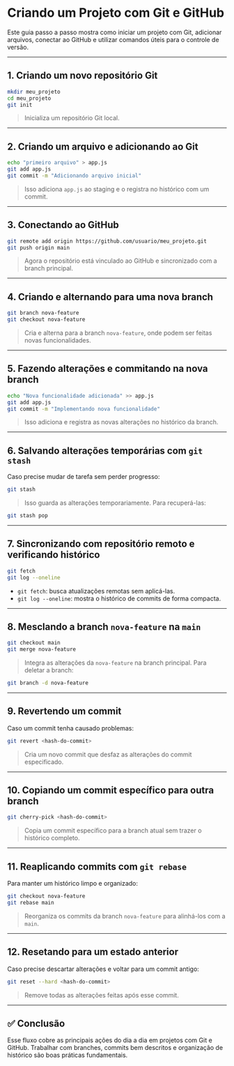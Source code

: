 # Criando um Projeto com Git e GitHub

Este guia passo a passo mostra como iniciar um projeto com Git, adicionar arquivos, conectar ao GitHub e utilizar comandos úteis para o controle de versão.

---

## 1. Criando um novo repositório Git

```bash
mkdir meu_projeto
cd meu_projeto
git init
```

> Inicializa um repositório Git local.

---

## 2. Criando um arquivo e adicionando ao Git

```bash
echo "primeiro arquivo" > app.js
git add app.js
git commit -m "Adicionando arquivo inicial"
```

> Isso adiciona `app.js` ao staging e o registra no histórico com um commit.

---

## 3. Conectando ao GitHub

```bash
git remote add origin https://github.com/usuario/meu_projeto.git
git push origin main
```

> Agora o repositório está vinculado ao GitHub e sincronizado com a branch principal.

---

## 4. Criando e alternando para uma nova branch

```bash
git branch nova-feature
git checkout nova-feature
```

> Cria e alterna para a branch `nova-feature`, onde podem ser feitas novas funcionalidades.

---

## 5. Fazendo alterações e commitando na nova branch

```bash
echo "Nova funcionalidade adicionada" >> app.js
git add app.js
git commit -m "Implementando nova funcionalidade"
```

> Isso adiciona e registra as novas alterações no histórico da branch.

---

## 6. Salvando alterações temporárias com `git stash`

Caso precise mudar de tarefa sem perder progresso:

```bash
git stash
```

> Isso guarda as alterações temporariamente. Para recuperá-las:

```bash
git stash pop
```

---

## 7. Sincronizando com repositório remoto e verificando histórico

```bash
git fetch
git log --oneline
```

- `git fetch`: busca atualizações remotas sem aplicá-las.
- `git log --oneline`: mostra o histórico de commits de forma compacta.

---

## 8. Mesclando a branch `nova-feature` na `main`

```bash
git checkout main
git merge nova-feature
```

> Integra as alterações da `nova-feature` na branch principal. Para deletar a branch:

```bash
git branch -d nova-feature
```

---

## 9. Revertendo um commit

Caso um commit tenha causado problemas:

```bash
git revert <hash-do-commit>
```

> Cria um novo commit que desfaz as alterações do commit especificado.

---

## 10. Copiando um commit específico para outra branch

```bash
git cherry-pick <hash-do-commit>
```

> Copia um commit específico para a branch atual sem trazer o histórico completo.

---

## 11. Reaplicando commits com `git rebase`

Para manter um histórico limpo e organizado:

```bash
git checkout nova-feature
git rebase main
```

> Reorganiza os commits da branch `nova-feature` para alinhá-los com a `main`.

---

## 12. Resetando para um estado anterior

Caso precise descartar alterações e voltar para um commit antigo:

```bash
git reset --hard <hash-do-commit>
```

> Remove todas as alterações feitas após esse commit.

---

## ✅ Conclusão

Esse fluxo cobre as principais ações do dia a dia em projetos com Git e GitHub. Trabalhar com branches, commits bem descritos e organização de histórico são boas práticas fundamentais.